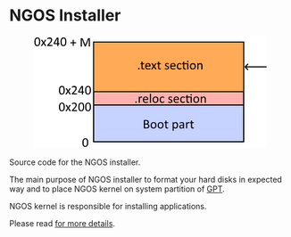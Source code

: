 NGOS Installer
==============

<p align="center">
    <img src="https://github.com/Gris87/ngos/blob/master/src/os/installer/Image%20structure.png?raw=true" alt="Image structure"/>
</p>

Source code for the NGOS installer.

The main purpose of NGOS installer to format your hard disks in expected way and to place NGOS kernel on system partition of [GPT](https://en.wikipedia.org/wiki/GUID_Partition_Table).

NGOS kernel is responsible for installing applications.

Please read [for more details](../../../docs/0.%20Intro/6.%20Source%20code/1.%20NGOS/4.%20Installer%20part/README.md).
